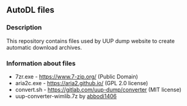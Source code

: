AutoDL files
------------

### Description
This repository contains files used by UUP dump website to create automatic
download archives.

### Information about files
  * 7zr.exe - https://www.7-zip.org/ (Public Domain)
  * aria2c.exe - https://aria2.github.io/ (GPL 2.0 license)
  * convert.sh - https://gitlab.com/uup-dump/converter (MIT license)
  * uup-converter-wimlib.7z by [abbodi1406](https://forums.mydigitallife.net/members/abbodi1406.204274/)
